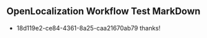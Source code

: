 ## OpenLocalization Workflow Test MarkDown
* 18d119e2-ce84-4361-8a25-caa21670ab79 
thanks!<!--HONumber=Mar16_HO3-->
